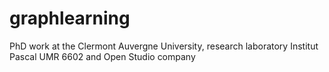 # graphlearning
PhD work at the Clermont Auvergne University, research laboratory Institut Pascal UMR 6602 and Open Studio company
